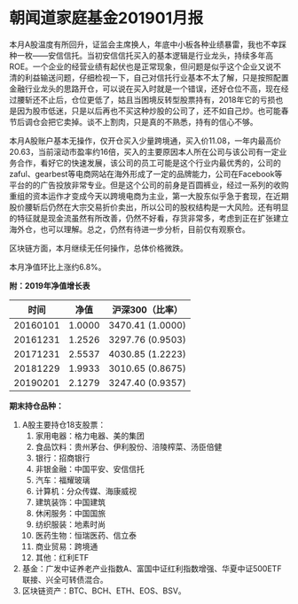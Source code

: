 # 朝闻道家庭基金201901月报

本月A股温度有所回升，证监会主席换人，年底中小板各种业绩暴雷，我也不幸踩种一枚——安信信托。当初安信信托买入的基本逻辑是行业龙头，持续多年高ROE。一个企业的经营业绩有起伏也是正常现象，但问题是似乎这个企业又说不清的利益输送问题，仔细检视一下，自己对信托行业基本不太了解，只是按照配置金融行业龙头的思路开仓，可以说在买入时就是一个错误，还好仓位不高，现在经过腰斩还不止后，仓位更低了，姑且当困境反转型股票持有，2018年它的亏损也是因为股市低迷，只是以后再也不买这种炒股的公司了，还不如自己炒。也可能春节后调仓会把它卖掉。谈不上割肉，只是真的不熟悉，持有的信心不够。

本月A股账户基本无操作，仅开仓买入少量跨境通，买入价11.08，一年内最高价20.63，当前滚动市盈率约16倍，买入的主要原因本人所在公司与该公司有一定业务合作，看好它的快速发展，该公司的员工可能是这个行业内最优秀的，公司的zaful、gearbest等电商网站在海外形成了一定的品牌能力，公司在Facebook等平台的的广告投放非常专业。但是这个公司的前身是百圆裤业，经过一系列的收购重组的资本运作才变成今天以跨境电商为主业，第一大股东似乎急于套现，在近期股价腰斩后仍然在大宗交易折价卖出，所以公司的股权结构是一大风险。还有明显的特征就是现金流虽然有所改善，仍然不好看，存货非常多，考虑到正在扩张建立海外仓，也可以理解。总之，仍然有待进一步分析，目前仅有观察仓。

区块链方面，本月继续无任何操作，总体价格微跌。

本月净值环比上涨约6.8%。

**附：2019年净值增长表**

| 时间     | 净值   | 沪深300（比率）  |
| -------- | ------ | ---------------- |
| 20160101 | 1.0000 | 3470.41 (1.0000) |
| 20161231 | 1.2526 | 3297.76 (0.9503) |
| 20171231 | 2.5537 | 4030.85 (1.2223) |
| 20181229 | 1.9933 | 3010.65 (0.8675) |
| 20190201 | 2.1279 | 3247.40 (0.9357) |

**期末持仓品种：**

1. A股主要持仓18支股票：
   1. 家用电器：格力电器、美的集团
   2. 食品饮料：贵州茅台、伊利股份、涪陵榨菜、汤臣倍健
   3. 银行：招商银行
   4. 非银金融：中国平安、安信信托
   5. 汽车：福耀玻璃
   6. 计算机：分众传媒、海康威视
   7. 建筑装饰：中国建筑
   8. 休闲服务：中国国旅
   9. 纺织服装：地素时尚
   10. 医药生物：恒瑞医药、信立泰
   11. 商业贸易：跨境通
   12. 其他：红利ETF
2. 基金：广发中证养老产业指数A、富国中证红利指数增强、华夏中证500ETF联接、兴全可转债混合。
3. 区块链资产：BTC、BCH、ETH、EOS、BSV。


